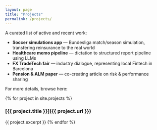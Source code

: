 ```yaml
---
layout: page
title: "Projects"
permalink: /projects/
---
```


A curated list of active and recent work:

- **Soccer simulations app** — Bundesliga match/season simulation, transfering reinsurance to the real world
- **Healthcare memo pipeline** — dictation to structured report pipeline using LLMs
- **FX TradeTech fair** — industry dialogue, representing local Fintech in Barcelona
- **Pension & ALM paper** — co-creating article on risk & performance sharing

For more details, browse here:

{% for project in site.projects %}
### [{{ project.title }}]({{ project.url }})
{{ project.excerpt }}
{% endfor %}